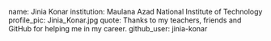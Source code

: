 name: Jinia Konar
institution: Maulana Azad National Institute of Technology
profile_pic: Jinia_Konar.jpg
quote: Thanks to my teachers, friends and GitHub for helping me in my career.
github_user: jinia-konar